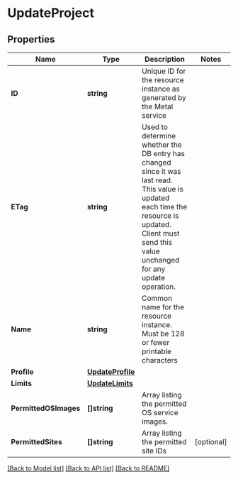 # UpdateProject

## Properties

Name | Type | Description | Notes
------------ | ------------- | ------------- | -------------
**ID** | **string** | Unique ID for the resource instance as generated by the Metal service | 
**ETag** | **string** | Used to determine whether the DB entry has changed since it was last read. This value is updated each time the resource is updated.  Client must send this value unchanged for any update operation. | 
**Name** | **string** | Common name for the resource instance. Must be 128 or fewer printable characters | 
**Profile** | [**UpdateProfile**](UpdateProfile.md) |  | 
**Limits** | [**UpdateLimits**](UpdateLimits.md) |  | 
**PermittedOSImages** | **[]string** | Array listing the permitted OS service images. | 
**PermittedSites** | **[]string** | Array listing the permitted site IDs | [optional] 

[[Back to Model list]](../README.md#documentation-for-models) [[Back to API list]](../README.md#documentation-for-api-endpoints) [[Back to README]](../README.md)



